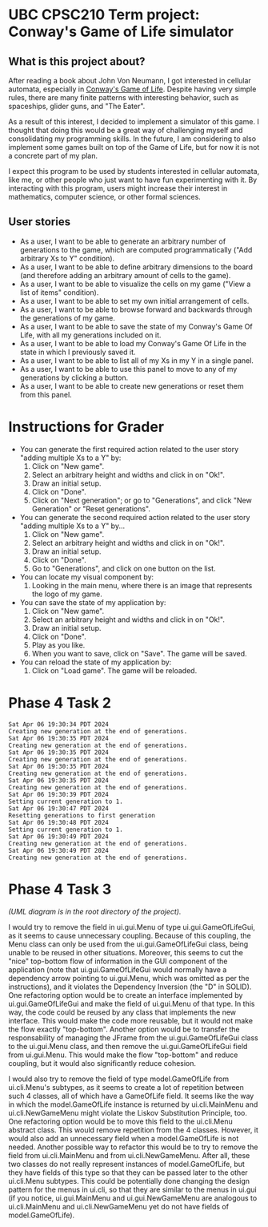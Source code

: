 # UBC CPSC210 Term project: Conway's Game of Life simulator

## What is this project about?
After reading a book about John Von Neumann, I got interested in cellular automata, especially in
[Conway's Game of Life](https://en.wikipedia.org/wiki/Conway%27s_Game_of_Life). Despite having very simple rules, there
are many finite patterns with interesting behavior, such as spaceships, glider guns, and "The Eater".

As a result of this interest, I decided to implement a simulator of this game. I thought that doing this would be a
great way of challenging myself and consolidating my programming skills. In the future, I am considering to also
implement some games built on top of the Game of Life, but for now it is not a concrete part of my plan.

I expect this program to be used by students interested in cellular automata, like me, or other people who just want to
have fun experimenting with it. By interacting with this program, users might increase their interest in mathematics,
computer science, or other formal sciences.

## User stories
- As a user, I want to be able to generate an arbitrary number of generations to the game, which are computed 
programmatically ("Add arbitrary Xs to Y" condition).
- As a user, I want to be able to define arbitrary dimensions to the board (and therefore adding an 
arbitrary amount of cells to the game).
- As a user, I want to be able to visualize the cells on my game ("View a list of items" condition).
- As a user, I want to be able to set my own initial arrangement of cells.
- As a user, I want to be able to browse forward and backwards through the generations of my game.
- As a user, I want to be able to save the state of my Conway's Game Of Life, with all my generations included on it.
- As a user, I want to be able to load my Conway's Game Of Life in the state in which I previously saved it.
- As a user, I want to be able to list all of my Xs in my Y in a single panel.
- As a user, I want to be able to use this panel to move to any of my generations by clicking a button.
- As a user, I want to be able to create new generations or reset them from this panel. 

# Instructions for Grader
- You can generate the first required action related to the user story "adding multiple Xs to a Y" by:
  1. Click on "New game".
  2. Select an arbitrary height and widths and click in on "Ok!".
  3. Draw an initial setup.
  4. Click on "Done".
  5. Click on "Next generation"; or go to "Generations", and click "New Generation" or "Reset generations".
- You can generate the second required action related to the user story "adding multiple Xs to a Y" by...
  1. Click on "New game".
  2. Select an arbitrary height and widths and click in on "Ok!".
  3. Draw an initial setup.
  4. Click on "Done".
  5. Go to "Generations", and click on one button on the list.
- You can locate my visual component by:
  1. Looking in the main menu, where there is an image that represents the logo of my game.
- You can save the state of my application by:
  1. Click on "New game".
  2. Select an arbitrary height and widths and click in on "Ok!".
  3. Draw an initial setup.
  4. Click on "Done".
  5. Play as you like.
  6. When you want to save, click on "Save". The game will be saved.
- You can reload the state of my application by:
  1. Click on "Load game". The game will be reloaded.

# Phase 4 Task 2
```
Sat Apr 06 19:30:34 PDT 2024
Creating new generation at the end of generations.
Sat Apr 06 19:30:35 PDT 2024
Creating new generation at the end of generations.
Sat Apr 06 19:30:35 PDT 2024
Creating new generation at the end of generations.
Sat Apr 06 19:30:35 PDT 2024
Creating new generation at the end of generations.
Sat Apr 06 19:30:35 PDT 2024
Creating new generation at the end of generations.
Sat Apr 06 19:30:39 PDT 2024
Setting current generation to 1.
Sat Apr 06 19:30:47 PDT 2024
Resetting generations to first generation
Sat Apr 06 19:30:48 PDT 2024
Setting current generation to 1.
Sat Apr 06 19:30:49 PDT 2024
Creating new generation at the end of generations.
Sat Apr 06 19:30:49 PDT 2024
Creating new generation at the end of generations.
```

# Phase 4 Task 3
_(UML diagram is in the root directory of the project)._

I would try to remove the field in ui.gui.Menu of type ui.gui.GameOfLifeGui, as it seems to cause unnecessary coupling. Because of this coupling, the Menu class can only be used from the ui.gui.GameOfLifeGui class, being unable to be reused in other situations. Moreover, this seems to cut the "nice" top-bottom flow of information in the GUI component of the application (note that ui.gui.GameOfLifeGui would normally have a dependency arrow pointing to ui.gui.Menu, which was omitted as per the instructions), and it violates the Dependency Inversion (the "D" in SOLID). One refactoring option would be to create an interface implemented by ui.gui.GameOfLifeGui and make the field of ui.gui.Menu of that type. In this way, the code could be reused by any class that implements the new interface. This would make the code more reusable, but it would not make the flow exactly "top-bottom". Another option would be to transfer the responsability of managing the JFrame from the ui.gui.GameOfLifeGui class to the ui.gui.Menu class, and then remove the ui.gui.GameOfLifeGui field from ui.gui.Menu. This would make the flow "top-bottom" and reduce coupling, but it would also significantly reduce cohesion.

I would also try to remove the field of type model.GameOfLife from ui.cli.Menu's subtypes, as it seems to create a lot of repetition between such 4 classes, all of which have a GameOfLife field. It seems like the way in which the model.GameOfLife instance is returned by ui.cli.MainMenu and ui.cli.NewGameMenu might violate the Liskov Substitution Principle, too. One refactoring option would be to move this field to the ui.cli.Menu abstract class. This would remove repetition from the 4 classes. However, it would also add an unnecessary field when a model.GameOfLife is not needed. Another possible way to refactor this would be to try to remove the field from ui.cli.MainMenu and from ui.cli.NewGameMenu. After all, these two classes do not really represent instances of model.GameOfLife, but they have fields of this type so that they can be passed later to the other ui.cli.Menu subtypes. This could be potentially done changing the design pattern for the menus in ui.cli, so that they are similar to the menus in ui.gui (if you notice, ui.gui.MainMenu and ui.gui.NewGameMenu are analogous to ui.cli.MainMenu and ui.cli.NewGameMenu yet do not have fields of model.GameOfLife).
